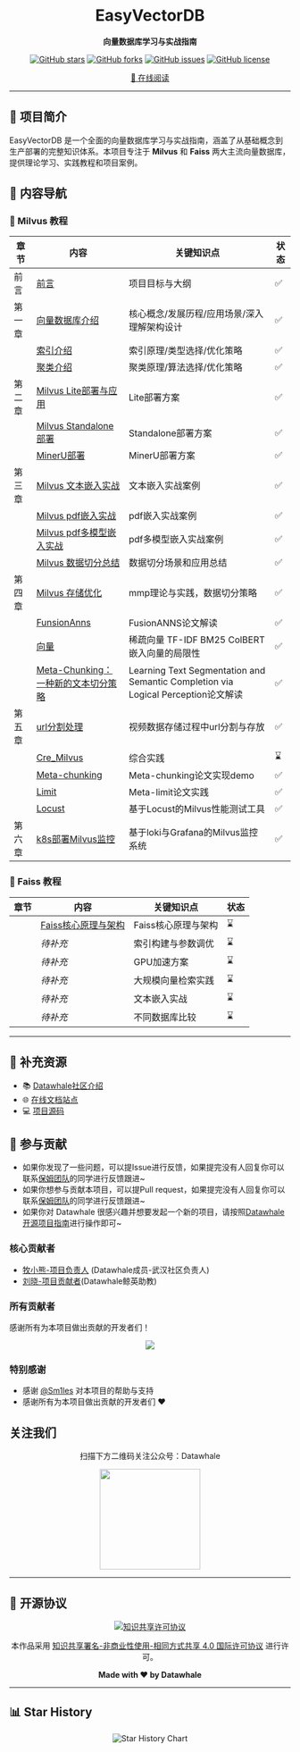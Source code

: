 <div align="center">

# EasyVectorDB

**向量数据库学习与实战指南**

[![GitHub stars](https://img.shields.io/github/stars/datawhalechina/easy-vectordb?style=flat-square)](https://github.com/datawhalechina/easy-vectordb/stargazers) [![GitHub forks](https://img.shields.io/github/forks/datawhalechina/easy-vectordb?style=flat-square)](https://github.com/datawhalechina/easy-vectordb/network/members) [![GitHub issues](https://img.shields.io/github/issues/datawhalechina/easy-vectordb?style=flat-square)](https://github.com/datawhalechina/easy-vectordb/issues) [![GitHub license](https://img.shields.io/github/license/datawhalechina/easy-vectordb?style=flat-square)](https://github.com/datawhalechina/easy-vectordb/blob/main/LICENSE)

[📖 在线阅读](https://datawhalechina.github.io/easy-vectordb/)

</div>

---

## 🌟 项目简介

EasyVectorDB 是一个全面的向量数据库学习与实战指南，涵盖了从基础概念到生产部署的完整知识体系。本项目专注于 **Milvus** 和 **Faiss** 两大主流向量数据库，提供理论学习、实践教程和项目案例。


## 📖 内容导航

### 🎯 Milvus 教程

| 章节 | 内容 | 关键知识点 | 状态 |
|----------|-------------------------------------------|---------------------------------------------|--------|
| 前言 | [前言](./docs/Milvus/chapter0/前言.md)    | 项目目标与大纲                                |   ✅    |
|    第一章  | [向量数据库介绍](./docs/Milvus/chapter1/Milvus%20介绍.md) | 核心概念/发展历程/应用场景/深入理解架构设计            |   ✅    |
|      | [ 索引介绍](./docs/Milvus/chapter1/milvus%20索引介绍.md) | 索引原理/类型选择/优化策略           | ✅     |
|          | [ 聚类介绍](./docs/Milvus/chapter1/聚类算法介绍.md) | 聚类原理/算法选择/优化策略                  | ✅     |
|    第二章    | [Milvus Lite部署与应用](./docs/Milvus/chapter2/Milvus%20Lite部署与应用.md) | Lite部署方案             | ✅     |
|          | [Milvus Standalone部署](./docs/Milvus/chapter2/Milvus%20Standalone部署.md) | Standalone部署方案                            | ✅     |
|          | [ MinerU部署](./docs/Milvus/chapter2/MinerU部署教程.md) | MinerU部署方案                            | ✅     |
|    第三章   | [ Milvus 文本嵌入实战](./docs/Milvus/chapter3/milvus%20文本嵌入实战.md) | 文本嵌入实战案例                            | ✅     |
|          | [Milvus pdf嵌入实战](./docs/Milvus/chapter3/milvus%20pdf%20嵌入实战.md) | pdf嵌入实战案例                            | ✅     |
|          | [Milvus pdf多模型嵌入实战](./docs/Milvus/chapter3/milvus%20pdf%20多模型嵌入实战.md) | pdf多模型嵌入实战案例                            | ✅     |
|          | [Milvus 数据切分总结](./docs/Milvus/chapter3/milvus%20数据切分总结.md) | 数据切分场景和应用总结                            | ✅     |
|      第四章| [ Milvus 存储优化](./docs/Milvus/chapter4/milvus%20存储优化.md) | mmp理论与实践，数据切分策略                            | ✅     |
|          | [ FunsionAnns](./docs/Milvus/chapter4/GPU加速检索-基于FusionANNS.md) | FusionANNS论文解读                 |    ✅    |
|          | [向量](./docs/Milvus/chapter4/向量/向量.md) | 稀疏向量 TF-IDF BM25 ColBERT 嵌入向量的局限性                |    ✅    |
|          | [Meta-Chunking：一种新的文本切分策略](./docs//Milvus/chapter4/Meta-Chunking：一种新的文本切分策略.md) | Learning Text Segmentation and Semantic Completion via Logical Perception论文解读                 |    ✅    |
|      第五章   | [url分割处理](./docs/Milvus/project/url_process/README.md) | 视频数据存储过程中url分割与存放                 |   ✅     |
|          | [Cre_Milvus](./docs/Milvus/project/Cre_milvus/README.md) | 综合实践                 |     ⌛   |
|          | [Meta-chunking](./docs/Milvus/project/Meta_chunking/README.md) | Meta-chunking论文实现demo                 |     ✅   |
|          | [Limit](./docs/Milvus/chapter4/向量/code/Meta_limit/code/startup.md) | Meta-limit论文实践                 |     ✅   |
|          | [Locust](./docs/Milvus/project/locustProj/README.md) | 基于Locust的Milvus性能测试工具                 |     ✅   |
|     第六章     | [k8s部署Milvus监控](./docs/Milvus/project/k8s+loki/README.md) | 基于loki与Grafana的Milvus监控系统                 |     ✅   |

### 🔧 Faiss 教程

| 章节 | 内容 | 关键知识点 | 状态 |
|------|------|-----------|------|
|          | [Faiss核心原理与架构](./docs/Faiss/1.1Faiss核心原理与架构.md)                                  | Faiss核心原理与架构                          | ⌛     |
|          | *待补充*                                  | 索引构建与参数调优                            | ⌛     |
|          | *待补充*                                  | GPU加速方案                                 | ⌛     |
|          | *待补充*                                  | 大规模向量检索实践                            | ⌛     |
|          | *待补充*                                  | 文本嵌入实战                            | ⌛     |
|          | *待补充*                                  | 不同数据库比较                      | ⌛     |

---

## 📄 补充资源

- 📚 [Datawhale社区介绍](./docs/Datawhale%E7%A4%BE%E5%8C%BA%E4%BB%8B%E7%BB%8D.pdf)
- 🌐 [在线文档站点](https://datawhalechina.github.io/easy-vectordb/)
- 💻 [项目源码](https://github.com/datawhalechina/easy-vectordb/tree/main/src)

## 🤝 参与贡献

- 如果你发现了一些问题，可以提Issue进行反馈，如果提完没有人回复你可以联系[保姆团队](https://github.com/datawhalechina/DOPMC/blob/main/OP.md)的同学进行反馈跟进~
- 如果你想参与贡献本项目，可以提Pull request，如果提完没有人回复你可以联系[保姆团队](https://github.com/datawhalechina/DOPMC/blob/main/OP.md)的同学进行反馈跟进~
- 如果你对 Datawhale 很感兴趣并想要发起一个新的项目，请按照[Datawhale开源项目指南](https://github.com/datawhalechina/DOPMC/blob/main/GUIDE.md)进行操作即可~

### 核心贡献者
- [牧小熊-项目负责人](https://github.com/muxiaoxiong) (Datawhale成员-武汉社区负责人)
- [刘晓-项目贡献者](https://github.com/Halukisan)(Datawhale鲸英助教)

### 所有贡献者

感谢所有为本项目做出贡献的开发者们！

<div align="center">

<a href="https://github.com/datawhalechina/easy-vectordb/graphs/contributors">
  <img src="https://contrib.rocks/image?repo=datawhalechina/easy-vectordb" />
</a>

</div>

### 特别感谢
- 感谢 [@Sm1les](https://github.com/Sm1les) 对本项目的帮助与支持
- 感谢所有为本项目做出贡献的开发者们 ❤️

## 关注我们

<div align=center>
<p>扫描下方二维码关注公众号：Datawhale</p>
<img src="https://raw.githubusercontent.com/datawhalechina/pumpkin-book/master/res/qrcode.jpeg" width = "180" height = "180">
</div>

---

## 📜 开源协议

<div align="center">

<a rel="license" href="http://creativecommons.org/licenses/by-nc-sa/4.0/">
  <img alt="知识共享许可协议" style="border-width:0" src="https://img.shields.io/badge/license-CC%20BY--NC--SA%204.0-lightgrey" />
</a>

本作品采用 [知识共享署名-非商业性使用-相同方式共享 4.0 国际许可协议](http://creativecommons.org/licenses/by-nc-sa/4.0/) 进行许可。

**Made with ❤️ by Datawhale**

</div>

---

## 📊 Star History

<div align="center">

<picture>
  <source media="(prefers-color-scheme: dark)" srcset="https://api.star-history.com/svg?repos=datawhalechina/easy-vectordb&type=Date&theme=dark" />
  <source media="(prefers-color-scheme: light)" srcset="https://api.star-history.com/svg?repos=datawhalechina/easy-vectordb&type=Date" />
  <img alt="Star History Chart" src="https://api.star-history.com/svg?repos=datawhalechina/easy-vectordb&type=Date" />
</picture>

</div>